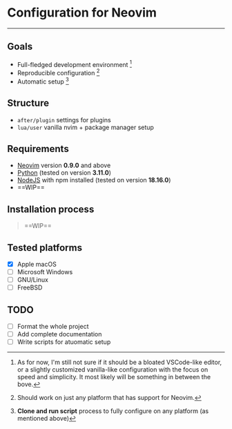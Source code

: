 # Configuration for Neovim

---

## Goals
* Full-fledged development environment [^1]
* Reproducible configuration [^2]
* Automatic setup [^3]

## Structure
* `after/plugin` settings for plugins
* `lua/user` vanilla nvim + package manager setup

## Requirements
* [Neovim](https://github.com/neovim/neovim) version __0.9.0__ and above
* [Python](https://www.python.org) (tested on version __3.11.0__)
* [NodeJS](https://nodejs.org/en) with npm installed (tested on version __18.16.0__)
* ==WIP==

## Installation process
> ==WIP==

## Tested platforms
- [x] Apple macOS
- [ ] Microsoft Windows
- [ ] GNU/Linux
- [ ] FreeBSD

## TODO
- [ ] Format the whole project
- [ ] Add complete documentation
- [ ] Write scripts for atuomatic setup

[^1]: As for now, I'm still not sure if it should be a bloated VSCode-like editor, or a slightly
customized vanilla-like configuration with the focus on speed and simplicity. It most likely will
be something in between the bove.
[^2]: Should work on just any platform that has support for Neovim.
[^3]: __Clone and run script__ process to fully configure on any platform (as mentioned above)
